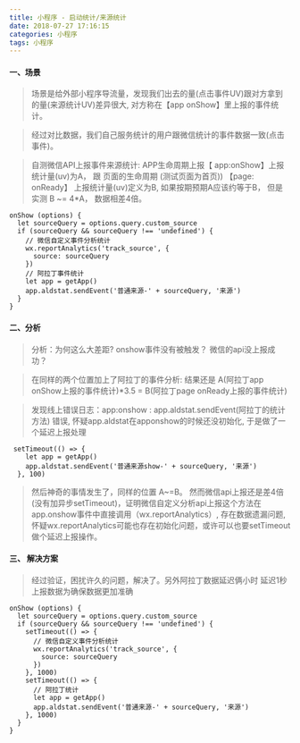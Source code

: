 ```yaml
---
title: 小程序 - 启动统计/来源统计
date: 2018-07-27 17:16:15
categories: 小程序
tags: 小程序
---
```

#### 一、场景
> 场景是给外部小程序导流量，发现我们出去的量(点击事件UV)跟对方拿到的量(来源统计UV)差异很大, 对方称在【app onShow】里上报的事件统计。 

> 经过对比数据，我们自己服务统计的用户跟微信统计的事件数据一致(点击事件)。

> 自测微信API上报事件来源统计:  APP生命周期上报【 app:onShow】上报统计量(uv)为A， 跟 页面的生命周期 (测试页面为首页)) 【page: onReady】 上报统计量(uv)定义为B,  如果按期预期A应该约等于B， 但是实测 B ~= 4*A， 数据相差4倍。

```
onShow (options) {
  let sourceQuery = options.query.custom_source
  if (sourceQuery && sourceQuery !== 'undefined') {
    // 微信自定义事件分析统计
    wx.reportAnalytics('track_source', {
      source: sourceQuery
    })
    // 阿拉丁事件统计
    let app = getApp()
    app.aldstat.sendEvent('普通来源-' + sourceQuery, '来源')
  }
}
```

#### 二、分析
> 分析：为何这么大差距?  onshow事件没有被触发？ 微信的api没上报成功？

> 在同样的两个位置加上了阿拉丁的事件分析:  结果还是 A(阿拉丁app onShow上报的事件统计)*3.5 = B(阿拉丁page onReady上报的事件统计)

> 发现线上错误日志：app:onshow :  app.aldstat.sendEvent(阿拉丁的统计方法) 错误,  怀疑app.aldstat在apponshow的时候还没初始化, 于是做了一个延迟上报处理

  ``` 
   setTimeout(() => {
      let app = getApp()
      app.aldstat.sendEvent('普通来源show-' + sourceQuery, '来源')
    }, 100)
  ```
> 然后神奇的事情发生了，同样的位置 A~=B。 然而微信api上报还是差4倍(没有加异步setTimeout)，证明微信自定义分析api上报这个方法在app.onshow事件中直接调用（wx.reportAnalytics）, 存在数据遗漏问题, 怀疑wx.reportAnalytics可能也存在初始化问题，或许可以也要setTimeout做个延迟上报操作。

#### 三、 解决方案
> 经过验证，困扰许久的问题，解决了。另外阿拉丁数据延迟俩小时
> 延迟1秒上报数据为确保数据更加准确

```
onShow (options) {
  let sourceQuery = options.query.custom_source
  if (sourceQuery && sourceQuery !== 'undefined') {
    setTimeout(() => {
      // 微信自定义事件分析统计
      wx.reportAnalytics('track_source', {
        source: sourceQuery
      })
    }, 1000)
    setTimeout(() => {
      // 阿拉丁统计
      let app = getApp()
      app.aldstat.sendEvent('普通来源-' + sourceQuery, '来源')
    }, 1000)
  }
}
```

